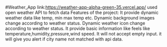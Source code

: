 #Weather_App link:https://weather-app-alpha-green-35.vercel.app/
used open weather API to fetch data
Features of the project: It provide dynamic weather data like temp, min max temp etc. Dynamic background images change according to weather status. Dynamic weather icon change according to weather status. It provide basic information like feels like temperature,humidity,pressure,wind speed. It will not accept empty input. it will give you alert if city name not matched with api data.
